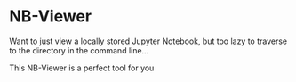 # NB-Viewer

Want to just view a locally stored Jupyter Notebook, but too lazy to traverse to the directory in the command line...

This NB-Viewer is a perfect tool for you
